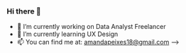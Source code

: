 ### Hi there 👋

- 🔭 I’m currently working on Data Analyst Freelancer
- 🌱 I’m currently learning UX Design
- 📫 You can find me at: amandapeixes18@gmail.com
-->
